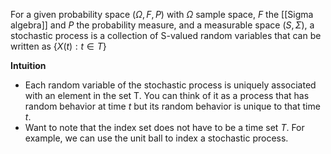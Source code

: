For a given probability space $(\Omega, F, P)$ with $\Omega$ sample space, $F$ the [[Sigma algebra]] and $P$ the probability measure, and a measurable space $(S, \Sigma)$, a stochastic process is a collection of S-valued random variables that can be written as $\{X(t): t \in T\}$

**Intuition**
- Each random variable of the stochastic process is uniquely associated with an element in the set T. You can think of it as a process that has random behavior at time $t$ but its random behavior is unique to that time $t$. 
- Want to note that the index set does not have to be a time set $T$. For example, we can use the unit ball to index a stochastic process. 
